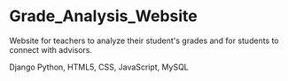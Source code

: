 # Grade_Analysis_Website
Website for teachers to analyze their student's grades and for students to connect with advisors.

Django Python, HTML5, CSS, JavaScript, MySQL 
